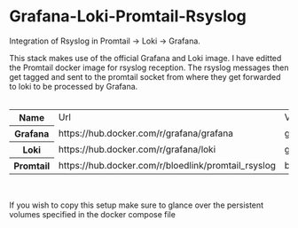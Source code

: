 # Grafana-Loki-Promtail-Rsyslog
Integration of Rsyslog in Promtail -> Loki -> Grafana. 

This stack makes use of the official Grafana and Loki image.
I have editted the Promtail docker image for rsyslog reception. The rsyslog messages then get tagged and sent to the promtail socket from where they get forwarded to loki to be processed by Grafana. 
<br>
<br>
<table>
  <tr>
    <th>Name</th>
    <td>Url</th>
    <td>Version</th>
  </tr>
  <tr>
    <th>Grafana</th>
    <td>https://hub.docker.com/r/grafana/grafana</th>
    <td>grafana/grafana:latest</th>
  </tr>
  <tr>
    <th>Loki</th>
    <td>https://hub.docker.com/r/grafana/loki</td>
    <td>grafana/loki:2.9.0</td>
  </tr>
  <tr>
    <th>Promtail</th>
    <td>https://hub.docker.com/r/bloedlink/promtail_rsyslog</td>
    <td>bloedlink/promtail_rsyslog:latest</td>
  </tr>
</table>
<br>
<p>If you wish to copy this setup make sure to glance over the persistent volumes specified in the docker compose file</p>

